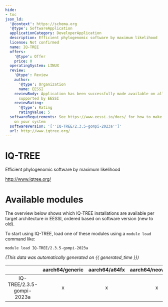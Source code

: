 ```yaml
---
hide:
- toc
json_ld:
  '@context': https://schema.org
  '@type': SoftwareApplication
  applicationCategory: DeveloperApplication
  description: Efficient phylogenomic software by maximum likelihood
  license: Not confirmed
  name: IQ-TREE
  offers:
    '@type': Offer
    price: 0
  operatingSystem: LINUX
  review:
    '@type': Review
    author:
      '@type': Organization
      name: EESSI
    reviewBody: Application has been successfully made available on all architectures
      supported by EESSI
    reviewRating:
      '@type': Rating
      ratingValue: 5
  softwareRequirements: See https://www.eessi.io/docs/ for how to make EESSI available
    on your system
  softwareVersion: '[''IQ-TREE/2.3.5-gompi-2023a'']'
  url: http://www.iqtree.org/
---
```


IQ-TREE
=======


Efficient phylogenomic software by maximum likelihood

http://www.iqtree.org/
# Available modules


The overview below shows which IQ-TREE installations are available per target architecture in EESSI, ordered based on software version (new to old).

To start using IQ-TREE, load one of these modules using a `module load` command like:

```shell
module load IQ-TREE/2.3.5-gompi-2023a
```

*(This data was automatically generated on {{ generated_time }})*

| |aarch64/generic|aarch64/a64fx|aarch64/neoverse_n1|aarch64/neoverse_v1|aarch64/nvidia/grace|x86_64/generic|x86_64/amd/zen2|x86_64/amd/zen3|x86_64/amd/zen4|x86_64/intel/cascadelake|x86_64/intel/haswell|x86_64/intel/icelake|x86_64/intel/sapphirerapids|x86_64/intel/skylake_avx512|
| :---: | :---: | :---: | :---: | :---: | :---: | :---: | :---: | :---: | :---: | :---: | :---: | :---: | :---: | :---: |
|IQ-TREE/2.3.5-gompi-2023a|x|x|x|x|x|x|x|x|x|x|x|x|x|x|
